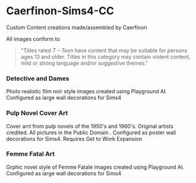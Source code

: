 # Caerfinon-Sims4-CC
Custom Content creations made/assembled by Caerfinon

All images conform to 
> "Titles rated *T – Teen* have content that may be suitable for persons ages 13 and older. Titles in this category may contain violent content, mild or strong language and/or suggestive themes."


### Detective and Dames
Photo realistic film noir style images created using Playground AI. Configured as large wall decorations for Sims4 

### Pulp Novel Cover Art
Cover arrt from pulp novels of the 1950's and 1960's. Original artists credited. All pictures in the Public Domain . Configured as poster wall decorations for Sims4. Requires Get to Work Expansion 

### Femme Fatal Art
Grphic novel style of Femme Fatale images created using Playground AI. Configured as large wall decorations for Sims4 

